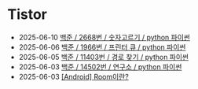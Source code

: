 # Tistor<!-- RECENT POST START -->
- 2025-06-10 [백준 / 2668번 / 숫자고르기 / python 파이썬](https://seulow-down.tistory.com/377)
- 2025-06-06 [백준 / 1966번 / 프린터 큐 / python 파이썬](https://seulow-down.tistory.com/376)
- 2025-06-05 [백준 / 11403번 / 경로 찾기 / python 파이썬](https://seulow-down.tistory.com/375)
- 2025-06-03 [백준 / 14502번 / 연구소 / python 파이썬](https://seulow-down.tistory.com/374)
- 2025-06-03 [[Android] Room이란?](https://seulow-down.tistory.com/373)
<!-- RECENT POST END -->
